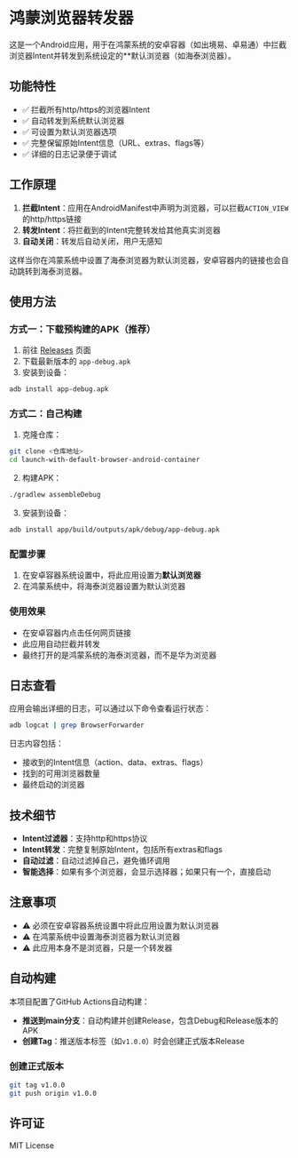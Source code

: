 # 鸿蒙浏览器转发器

这是一个Android应用，用于在鸿蒙系统的安卓容器（如出境易、卓易通）中拦截浏览器Intent并转发到系统设定的**默认浏览器（如海泰浏览器）。

## 功能特性

- ✅ 拦截所有http/https的浏览器Intent
- ✅ 自动转发到系统默认浏览器
- ✅ 可设置为默认浏览器选项
- ✅ 完整保留原始Intent信息（URL、extras、flags等）
- ✅ 详细的日志记录便于调试

## 工作原理

1. **拦截Intent**：应用在AndroidManifest中声明为浏览器，可以拦截`ACTION_VIEW`的http/https链接
2. **转发Intent**：将拦截到的Intent完整转发给其他真实浏览器
3. **自动关闭**：转发后自动关闭，用户无感知

这样当你在鸿蒙系统中设置了海泰浏览器为默认浏览器，安卓容器内的链接也会自动跳转到海泰浏览器。

## 使用方法

### 方式一：下载预构建的APK（推荐）

1. 前往 [Releases](../../releases) 页面
2. 下载最新版本的 `app-debug.apk`
3. 安装到设备：
```bash
adb install app-debug.apk
```

### 方式二：自己构建

1. 克隆仓库：
```bash
git clone <仓库地址>
cd launch-with-default-browser-android-container
```

2. 构建APK：
```bash
./gradlew assembleDebug
```

3. 安装到设备：
```bash
adb install app/build/outputs/apk/debug/app-debug.apk
```

### 配置步骤

1. 在安卓容器系统设置中，将此应用设置为**默认浏览器**
2. 在鸿蒙系统中，将海泰浏览器设置为默认浏览器

### 使用效果

- 在安卓容器内点击任何网页链接
- 此应用自动拦截并转发
- 最终打开的是鸿蒙系统的海泰浏览器，而不是华为浏览器

## 日志查看

应用会输出详细的日志，可以通过以下命令查看运行状态：

```bash
adb logcat | grep BrowserForwarder
```

日志内容包括：
- 接收到的Intent信息（action、data、extras、flags）
- 找到的可用浏览器数量
- 最终启动的浏览器

## 技术细节

- **Intent过滤器**：支持http和https协议
- **Intent转发**：完整复制原始Intent，包括所有extras和flags
- **自动过滤**：自动过滤掉自己，避免循环调用
- **智能选择**：如果有多个浏览器，会显示选择器；如果只有一个，直接启动

## 注意事项

- ⚠️ 必须在安卓容器系统设置中将此应用设置为默认浏览器
- ⚠️ 在鸿蒙系统中设置海泰浏览器为默认浏览器
- ⚠️ 此应用本身不是浏览器，只是一个转发器

## 自动构建

本项目配置了GitHub Actions自动构建：

- **推送到main分支**：自动构建并创建Release，包含Debug和Release版本的APK
- **创建Tag**：推送版本标签（如`v1.0.0`）时会创建正式版本Release

### 创建正式版本

```bash
git tag v1.0.0
git push origin v1.0.0
```

## 许可证

MIT License
